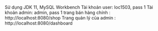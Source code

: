 Sử dụng JDK 11, MySQL Workbench
Tài khoản user: loc1503, pass 1
Tài khoản admin: admin, pass 1
trang bán hàng chính : http://localhost:8080/shop
Trang quản lý của admin : http://localhost:8080/dashboard
